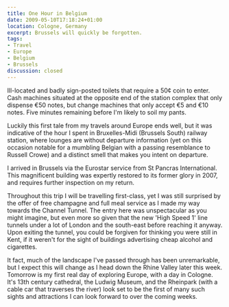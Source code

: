 ```yaml
---
title: One Hour in Belgium
date: 2009-05-10T17:18:24+01:00
location: Cologne, Germany
excerpt: Brussels will quickly be forgotten.
tags:
- Travel
- Europe
- Belgium
- Brussels
discussion: closed
---
```

Ill-located and badly sign-posted toilets that require a 50¢ coin to enter. Cash machines situated at the opposite end of the station complex that only dispense €50 notes, but change machines that only accept €5 and €10 notes. Five minutes remaining before I'm likely to soil my pants.

Luckily this first tale from my travels around Europe ends well, but it was indicative of the hour I spent in Bruxelles-Midi (Brussels South) railway station, where lounges are without departure information (yet on this occasion notable for a mumbling Belgian with a passing resemblance to Russell Crowe) and a distinct smell that makes you intent on departure.

I arrived in Brussels via the Eurostar service from St Pancras International. This magnificent building was expertly restored to its former glory in 2007, and requires further inspection on my return.

Throughout this trip I will be travelling first-class, yet I was still surprised by the offer of free champagne and full meal service as I made my way towards the Channel Tunnel. The entry here was unspectacular as you might imagine, but even more so given that the new 'High Speed 1' line tunnels under a lot of London and the south-east before reaching it anyway. Upon exiting the tunnel, you could be forgiven for thinking you were still in Kent, if it weren't for the sight of buildings advertising cheap alcohol and cigarettes.

It fact, much of the landscape I've passed through has been unremarkable, but I expect this will change as I head down the Rhine Valley later this week. Tomorrow is my first real day of exploring Europe, with a day in Cologne. It's 13th century cathedral, the Ludwig Museum, and the Rheinpark (with a cable car that traverses the river) look set to be the first of many such sights and attractions I can look forward to over the coming weeks.

